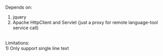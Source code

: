 Depends on:<br>
1) jquery<br>
2) Apache HttpClient and Servlet (just a proxy for remote language-tool service call)<br>
<br>
Limitations:<br>
1) Only support single line text<br>
